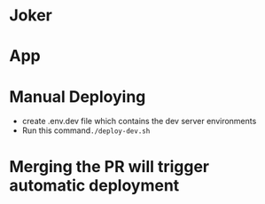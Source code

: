 # Joker

# App


# Manual Deploying
- create .env.dev file which contains the dev server environments
- Run this command`./deploy-dev.sh`

# Merging the PR will trigger automatic deployment